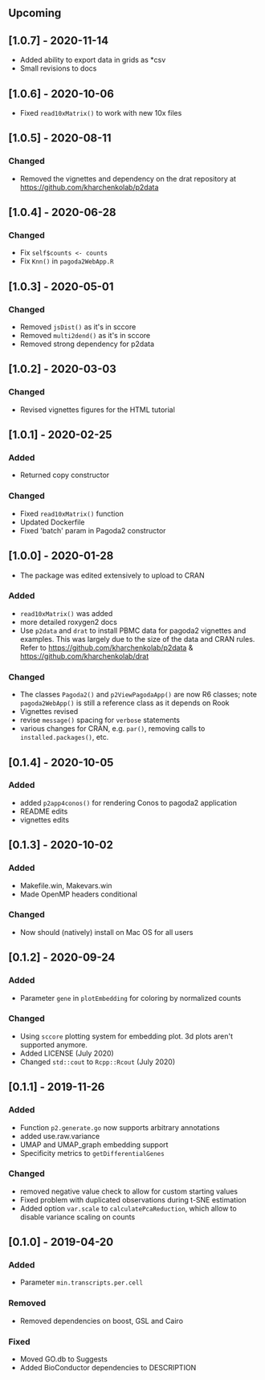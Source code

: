 ## Upcoming

## [1.0.7] - 2020-11-14

- Added ability to export data in grids as *csv
- Small revisions to docs

## [1.0.6] - 2020-10-06

- Fixed `read10xMatrix()` to work with new 10x files

## [1.0.5] - 2020-08-11

### Changed

- Removed the vignettes and dependency on the drat repository at https://github.com/kharchenkolab/p2data

## [1.0.4] - 2020-06-28

### Changed

- Fix `self$counts <- counts`
- Fix `Knn()` in `pagoda2WebApp.R`

## [1.0.3] - 2020-05-01

### Changed

- Removed `jsDist()` as it's in sccore
- Removed `multi2dend()` as it's in sccore
- Removed strong dependency for p2data

## [1.0.2] - 2020-03-03

### Changed

- Revised vignettes figures for the HTML tutorial

## [1.0.1] - 2020-02-25

### Added
- Returned copy constructor

### Changed
- Fixed `read10xMatrix()` function
- Updated Dockerfile
- Fixed 'batch' param in Pagoda2 constructor

## [1.0.0] - 2020-01-28
- The package was edited extensively to upload to CRAN

### Added
- `read10xMatrix()` was added
- more detailed roxygen2 docs
- Use `p2data` and `drat` to install PBMC data for pagoda2 vignettes and examples. This was largely due to the size of the data and CRAN rules. Refer to https://github.com/kharchenkolab/p2data & https://github.com/kharchenkolab/drat

### Changed
- The classes `Pagoda2()` and `p2ViewPagodaApp()` are now R6 classes; note `pagoda2WebApp()` is still a reference class as it depends on Rook
- Vignettes revised
- revise `message()` spacing for `verbose` statements
- various changes for CRAN, e.g. `par()`, removing calls to `installed.packages()`, etc.

## [0.1.4] - 2020-10-05

### Added
- added `p2app4conos()` for rendering Conos to pagoda2 application
- README edits
- vignettes edits

## [0.1.3] - 2020-10-02

### Added
- Makefile.win, Makevars.win
- Made OpenMP headers conditional

### Changed
- Now should (natively) install on Mac OS for all users

## [0.1.2] - 2020-09-24

### Added

- Parameter `gene` in `plotEmbedding` for coloring by normalized counts

### Changed

- Using `sccore` plotting system for embedding plot. 3d plots aren't supported anymore.
- Added LICENSE (July 2020)
- Changed `std::cout` to `Rcpp::Rcout` (July 2020)

## [0.1.1] - 2019-11-26

### Added

- Function `p2.generate.go` now supports arbitrary annotations
- added use.raw.variance
- UMAP and UMAP_graph embedding support
- Specificity metrics to `getDifferentialGenes`

### Changed

- removed negative value check to allow for custom starting values
- Fixed problem with duplicated observations during t-SNE estimation
- Added option `var.scale` to `calculatePcaReduction`, which allow to disable variance scaling on counts

## [0.1.0] - 2019-04-20

### Added

- Parameter `min.transcripts.per.cell`

### Removed

- Removed dependencies on boost, GSL and Cairo

### Fixed

- Moved GO.db to Suggests
- Added BioConductor dependencies to DESCRIPTION
